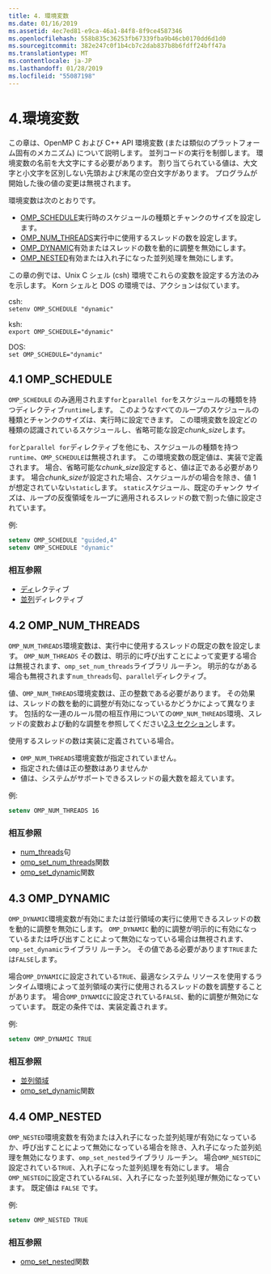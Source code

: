 ```yaml
---
title: 4. 環境変数
ms.date: 01/16/2019
ms.assetid: 4ec7ed81-e9ca-46a1-84f8-8f9ce4587346
ms.openlocfilehash: 558b835c36253fb67339fba9b46cb0170dd6d1d0
ms.sourcegitcommit: 382e247c0f1b4cb7c2dab837b8b6fdff24bff47a
ms.translationtype: MT
ms.contentlocale: ja-JP
ms.lasthandoff: 01/28/2019
ms.locfileid: "55087198"
---
```

# <a name="4-environment-variables"></a>4.環境変数

この章は、OpenMP C および C++ API 環境変数 (または類似のプラットフォーム固有のメカニズム) について説明します。 並列コードの実行を制御します。  環境変数の名前を大文字にする必要があります。 割り当てられている値は、大文字と小文字を区別しない先頭および末尾の空白文字があります。  プログラムが開始した後の値の変更は無視されます。

環境変数は次のとおりです。

- [OMP_SCHEDULE](#41-omp_schedule)実行時のスケジュールの種類とチャンクのサイズを設定します。
- [OMP_NUM_THREADS](#42-omp_num_threads)実行中に使用するスレッドの数を設定します。
- [OMP_DYNAMIC](#43-omp_dynamic)有効またはスレッドの数を動的に調整を無効にします。
- [OMP_NESTED](#44-omp_nested)有効または入れ子になった並列処理を無効にします。

この章の例では、Unix C シェル (csh) 環境でこれらの変数を設定する方法のみを示します。 Korn シェルと DOS の環境では、アクションは似ています。

csh:  
`setenv OMP_SCHEDULE "dynamic"`

ksh:  
`export OMP_SCHEDULE="dynamic"`

DOS:  
`set OMP_SCHEDULE="dynamic"`

## <a name="41-ompschedule"></a>4.1 OMP_SCHEDULE

`OMP_SCHEDULE` のみ適用されます`for`と`parallel for`をスケジュールの種類を持つディレクティブ`runtime`します。 このようなすべてのループのスケジュールの種類とチャンクのサイズは、実行時に設定できます。 この環境変数を設定どの種類の認識されているスケジュールし、省略可能な設定*chunk_size*します。

`for`と`parallel for`ディレクティブを他にも、スケジュールの種類を持つ`runtime`、`OMP_SCHEDULE`は無視されます。 この環境変数の既定値は、実装で定義されます。 場合、省略可能な*chunk_size*設定すると、値は正である必要があります。 場合*chunk_size*が設定された場合、スケジュールがの場合を除き、値 1 が想定されていない`static`します。 `static`スケジュール、既定のチャンク サイズは、ループの反復領域をループに適用されるスレッドの数で割った値に設定されています。

例:

```csh
setenv OMP_SCHEDULE "guided,4"
setenv OMP_SCHEDULE "dynamic"
```

### <a name="cross-references"></a>相互参照

- [ディ](2-directives.md#241-for-construct)レクティブ
- [並列](2-directives.md#251-parallel-for-construct)ディレクティブ

## <a name="42-ompnumthreads"></a>4.2 OMP_NUM_THREADS

`OMP_NUM_THREADS`環境変数は、実行中に使用するスレッドの既定の数を設定します。 `OMP_NUM_THREADS` その数は、明示的に呼び出すことによって変更する場合は無視されます、`omp_set_num_threads`ライブラリ ルーチン。 明示的ながある場合も無視されます`num_threads`句、`parallel`ディレクティブ。

値、`OMP_NUM_THREADS`環境変数は、正の整数である必要があります。 その効果は、スレッドの数を動的に調整が有効になっているかどうかによって異なります。 包括的な一連のルール間の相互作用についての`OMP_NUM_THREADS`環境、スレッドの変数および動的な調整を参照してください[2.3 セクション](2-directives.md#23-parallel-construct)します。

使用するスレッドの数は実装に定義されている場合。

- `OMP_NUM_THREADS`環境変数が指定されていません。
- 指定された値は正の整数はありませんか
- 値は、システムがサポートできるスレッドの最大数を超えています。

例:

```csh
setenv OMP_NUM_THREADS 16
```

### <a name="cross-references"></a>相互参照

- [num_threads](2-directives.md#23-parallel-construct)句
- [omp_set_num_threads](3-run-time-library-functions.md#311-omp_set_num_threads-function)関数
- [omp_set_dynamic](3-run-time-library-functions.md#317-omp_set_dynamic-function)関数

## <a name="43-ompdynamic"></a>4.3 OMP_DYNAMIC

`OMP_DYNAMIC`環境変数が有効にまたは並行領域の実行に使用できるスレッドの数を動的に調整を無効にします。 `OMP_DYNAMIC` 動的に調整が明示的に有効になっているまたは呼び出すことによって無効になっている場合は無視されます、`omp_set_dynamic`ライブラリ ルーチン。 その値である必要があります`TRUE`または`FALSE`します。

場合`OMP_DYNAMIC`に設定されている`TRUE`、最適なシステム リソースを使用するランタイム環境によって並列領域の実行に使用されるスレッドの数を調整することがあります。  場合`OMP_DYNAMIC`に設定されている`FALSE`、動的に調整が無効になっています。 既定の条件では、実装定義されます。

例:

```csh
setenv OMP_DYNAMIC TRUE
```

### <a name="cross-references"></a>相互参照

- [並列領域](2-directives.md#23-parallel-construct)
- [omp_set_dynamic](3-run-time-library-functions.md#317-omp_set_dynamic-function)関数

## <a name="44-ompnested"></a>4.4 OMP_NESTED

`OMP_NESTED`環境変数を有効または入れ子になった並列処理が有効になっているか、呼び出すことによって無効になっている場合を除き、入れ子になった並列処理を無効になります、`omp_set_nested`ライブラリ ルーチン。 場合`OMP_NESTED`に設定されている`TRUE`、入れ子になった並列処理を有効にします。 場合`OMP_NESTED`に設定されている`FALSE`、入れ子になった並列処理が無効になっています。 既定値は `FALSE` です。

例:

```csh
setenv OMP_NESTED TRUE
```

### <a name="cross-reference"></a>相互参照

- [omp_set_nested](3-run-time-library-functions.md#319-omp_set_nested-function)関数
